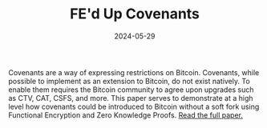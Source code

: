 ﻿---
comments: True
disqusId: 0e63bfd940033ea95ab7621035ebb603f3f5b06c 
layout: post
title: FE'd Up Covenants
date: 2024-05-29
---
Covenants are a way of expressing restrictions on Bitcoin. Covenants, while
possible to implement as an extension to Bitcoin, do not exist natively. To
enable them requires the Bitcoin community to agree upon upgrades such as CTV,
CAT, CSFS, and more.  This paper serves to demonstrate at a high level how
covenants could be introduced to Bitcoin without a soft fork using Functional
Encryption and Zero Knowledge Proofs.
[Read the full paper.](https://rubin.io/public/pdfs/FED_UP_COVENANTS.pdf)
